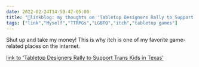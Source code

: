```yaml
---
date: 2022-02-24T14:59:47-05:00
title: "🔗linkblog: my thoughts on 'Tabletop Designers Rally to Support Trans Kids in Texas'"
tags: ["link","Myself","TTRPGs","LGBTQ","itch","tabletop games"]
---
```

Shut up and take my money! This is why itch is one of my favorite game-related places on the internet.
 
[link to 'Tabletop Designers Rally to Support Trans Kids in Texas'](https://gizmodo.com/tabletop-designers-rally-to-support-trans-kids-in-texas-1848588284)
